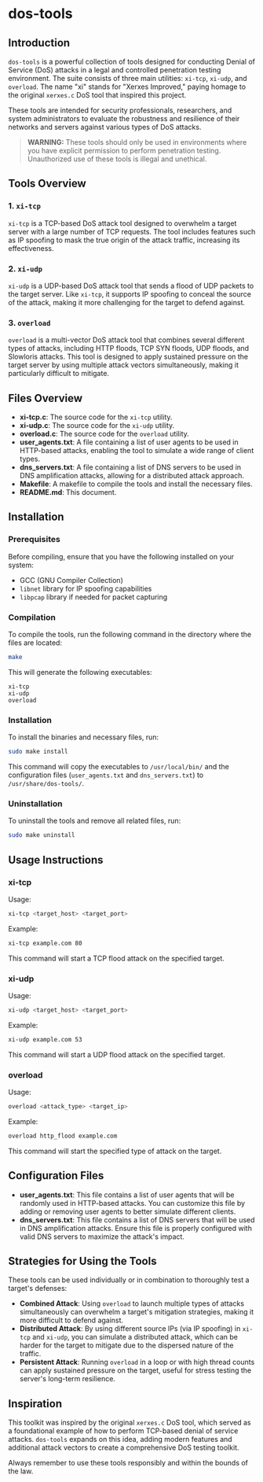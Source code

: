 
# dos-tools

## Introduction

`dos-tools` is a powerful collection of tools designed for conducting Denial of Service (DoS) attacks in a legal and controlled penetration testing environment. The suite consists of three main utilities: `xi-tcp`, `xi-udp`, and `overload`. The name "xi" stands for "Xerxes Improved," paying homage to the original `xerxes.c` DoS tool that inspired this project.

These tools are intended for security professionals, researchers, and system administrators to evaluate the robustness and resilience of their networks and servers against various types of DoS attacks.

> **WARNING:** These tools should only be used in environments where you have explicit permission to perform penetration testing. Unauthorized use of these tools is illegal and unethical.

## Tools Overview

### 1. `xi-tcp`

`xi-tcp` is a TCP-based DoS attack tool designed to overwhelm a target server with a large number of TCP requests. The tool includes features such as IP spoofing to mask the true origin of the attack traffic, increasing its effectiveness.

### 2. `xi-udp`

`xi-udp` is a UDP-based DoS attack tool that sends a flood of UDP packets to the target server. Like `xi-tcp`, it supports IP spoofing to conceal the source of the attack, making it more challenging for the target to defend against.

### 3. `overload`

`overload` is a multi-vector DoS attack tool that combines several different types of attacks, including HTTP floods, TCP SYN floods, UDP floods, and Slowloris attacks. This tool is designed to apply sustained pressure on the target server by using multiple attack vectors simultaneously, making it particularly difficult to mitigate.

## Files Overview

- **xi-tcp.c**: The source code for the `xi-tcp` utility.
- **xi-udp.c**: The source code for the `xi-udp` utility.
- **overload.c**: The source code for the `overload` utility.
- **user_agents.txt**: A file containing a list of user agents to be used in HTTP-based attacks, enabling the tool to simulate a wide range of client types.
- **dns_servers.txt**: A file containing a list of DNS servers to be used in DNS amplification attacks, allowing for a distributed attack approach.
- **Makefile**: A makefile to compile the tools and install the necessary files.
- **README.md**: This document.

## Installation

### Prerequisites

Before compiling, ensure that you have the following installed on your system:

- GCC (GNU Compiler Collection)
- `libnet` library for IP spoofing capabilities
- `libpcap` library if needed for packet capturing

### Compilation

To compile the tools, run the following command in the directory where the files are located:

```sh
make
```

This will generate the following executables:

    xi-tcp
    xi-udp
    overload

### Installation

To install the binaries and necessary files, run:

```sh
sudo make install
```

This command will copy the executables to `/usr/local/bin/` and the configuration files (`user_agents.txt` and `dns_servers.txt`) to `/usr/share/dos-tools/`.

### Uninstallation

To uninstall the tools and remove all related files, run:

```sh
sudo make uninstall
```

## Usage Instructions

### xi-tcp

Usage:

```sh
xi-tcp <target_host> <target_port>
```

Example:

```sh
xi-tcp example.com 80
```

This command will start a TCP flood attack on the specified target.

### xi-udp

Usage:

```sh
xi-udp <target_host> <target_port>
```

Example:

```sh
xi-udp example.com 53
```

This command will start a UDP flood attack on the specified target.

### overload

Usage:

```sh
overload <attack_type> <target_ip>
```

Example:

```sh
overload http_flood example.com
```

This command will start the specified type of attack on the target.

## Configuration Files

- **user_agents.txt**: This file contains a list of user agents that will be randomly used in HTTP-based attacks. You can customize this file by adding or removing user agents to better simulate different clients.
- **dns_servers.txt**: This file contains a list of DNS servers that will be used in DNS amplification attacks. Ensure this file is properly configured with valid DNS servers to maximize the attack's impact.

## Strategies for Using the Tools

These tools can be used individually or in combination to thoroughly test a target's defenses:

- **Combined Attack**: Using `overload` to launch multiple types of attacks simultaneously can overwhelm a target's mitigation strategies, making it more difficult to defend against.
- **Distributed Attack**: By using different source IPs (via IP spoofing) in `xi-tcp` and `xi-udp`, you can simulate a distributed attack, which can be harder for the target to mitigate due to the dispersed nature of the traffic.
- **Persistent Attack**: Running `overload` in a loop or with high thread counts can apply sustained pressure on the target, useful for stress testing the server's long-term resilience.

## Inspiration

This toolkit was inspired by the original `xerxes.c` DoS tool, which served as a foundational example of how to perform TCP-based denial of service attacks. `dos-tools` expands on this idea, adding modern features and additional attack vectors to create a comprehensive DoS testing toolkit.

Always remember to use these tools responsibly and within the bounds of the law.
